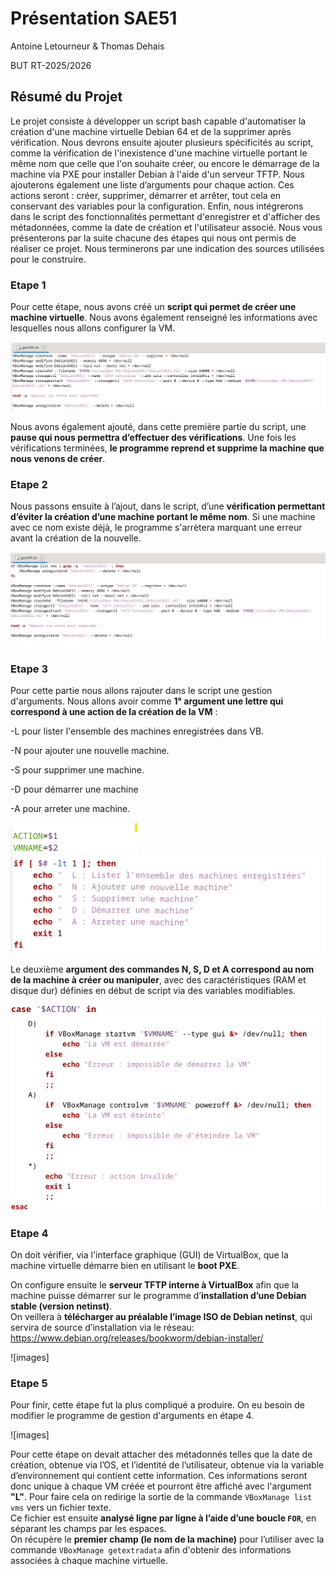 # Présentation SAE51

Antoine Letourneur & Thomas Dehais

BUT RT-2025/2026

## Résumé du Projet

Le projet consiste à développer un script bash capable d'automatiser la création d'une machine virtuelle Debian 64 et de la supprimer après vérification.
Nous devrons ensuite ajouter plusieurs spécificités au script, comme la vérification de l'inexistence d'une machine virtuelle portant le même nom que celle que l'on souhaite créer, ou encore le démarrage de la machine via PXE pour installer Debian à l'aide d'un serveur TFTP.
Nous ajouterons également une liste d’arguments pour chaque action. Ces actions seront : créer, supprimer, démarrer et arrêter, tout cela en conservant des variables pour la configuration.
Enfin, nous intégrerons dans le script des fonctionnalités permettant d'enregistrer et d'afficher des métadonnées, comme la date de création et l'utilisateur associé.
Nous vous présenterons par la suite chacune des étapes qui nous ont permis de réaliser ce projet.
Nous terminerons par une indication des sources utilisées pour le construire.

### Etape 1

Pour cette étape, nous avons créé un **script qui permet de créer une machine virtuelle**.
Nous avons également renseigné les informations avec lesquelles nous allons configurer la VM.

![images](https://github.com/AntoineLetour/SAE51/blob/brMD/images/code%20version%201/Code%20version%201.png)

Nous avons également ajouté, dans cette première partie du script, une **pause qui nous permettra d’effectuer des vérifications**.
Une fois les vérifications terminées, **le programme reprend et supprime la machine que nous venons de créer**.

### Etape 2 

Nous passons ensuite à l’ajout, dans le script, d’une **vérification permettant d’éviter la création d’une machine portant le même nom**.
Si une machine avec ce nom existe déjà, le programme s'arrètera marquant une erreur avant la création de la nouvelle.

![images](https://github.com/AntoineLetour/SAE51/blob/brMD/images/code%20version%202/Code%20version%202.png)

### Etape 3

Pour cette partie nous allons rajouter dans le script une gestion d'arguments.
Nous allons avoir comme  **1° argument une lettre qui correspond à une action de la création de la VM** :

-L pour lister l'ensemble des machines enregistrées dans VB.

-N pour ajouter une nouvelle machine.

-S pour supprimer une machine.

-D pour démarrer une machine 

-A pour arreter une machine.

![images](https://github.com/AntoineLetour/SAE51/blob/brMD/images/cd%20v4/Code%20version%204%20var.png)
![images](https://github.com/AntoineLetour/SAE51/blob/brMD/images/cd%20v4/Code%20version%204%20lettres.png)

Le deuxième **argument des commandes N, S, D et A correspond au nom de la machine à créer ou manipuler**, avec des caractéristiques (RAM et disque dur) définies en début de script via des variables modifiables.

![images](https://github.com/AntoineLetour/SAE51/blob/brMD/images/cd%20v4/Code%20version%204%20case.png)
![images](https://github.com/AntoineLetour/SAE51/blob/brMD/images/cd%20v4/Code%20version%204%20ex.png)

### Etape 4

On doit vérifier, via l'interface graphique (GUI) de VirtualBox, que la machine virtuelle démarre bien en utilisant le **boot PXE**.

On configure ensuite le **serveur TFTP interne à VirtualBox** afin que la machine puisse démarrer sur le programme d’**installation d’une Debian stable (version netinst)**.  
On veillera à **télécharger au préalable l’image ISO de Debian netinst**, qui servira de source d’installation via le réseau: https://www.debian.org/releases/bookworm/debian-installer/

![images]

### Etape 5

Pour finir, cette étape fut la plus compliqué a produire. On eu besoin de modifier le programme de gestion d'arguments en étape 4.

![images]

Pour cette étape on devait attacher des métadonnés telles que la date de création, obtenue via l’OS, et l’identité de l’utilisateur, obtenue via
la variable d’environnement qui contient cette information. Ces informations seront donc unique à chaque VM créée et pourront être affiché avec l'argument **"L"**.
Pour faire cela on redirige la sortie de la commande `VBoxManage list vms` vers un fichier texte.  
Ce fichier est ensuite **analysé ligne par ligne à l’aide d’une boucle `FOR`**, en séparant les champs par les espaces.  
On récupère le **premier champ (le nom de la machine)** pour l’utiliser avec la commande `VBoxManage getextradata` afin d'obtenir des informations associées à chaque machine virtuelle.



